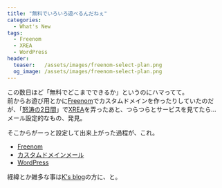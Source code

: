 ```yaml
---
title: "無料でいろいろ遊べるんだねぇ"
categories:
  - What's New
tags:
  - Freenom
  - XREA
  - WordPress
header:
  teaser:   /assets/images/freenom-select-plan.png
  og_image: /assets/images/freenom-select-plan.png
---
```

この数日ほど「無料でどこまでできるか」というのにハマってて。  
前からお遊び用とかに[Freenom](http://www.freenom.com/ja/index.html?lang=ja)でカスタムドメインを作ったりしていたのだが、「[怒涛の2日間](/post/2018/03/09/web-1995/)」で[XREA](https://www.xrea.com/)を弄ったあと、つらつらとサービスを見てたら…  
メール設定的なもの、発見。

そこからがーっと設定して出来上がった過程が、これ。
+ [Freenom](/misc/freenom/)
+ [カスタムドメインメール](/misc/xrea-mail/)
+ [WordPress](/sitesystem/wordpress/)

経緯とか雑多な事は[K's blog](https://blog.treetop.to/2018/03/blog-post_19.html)の方に、と。